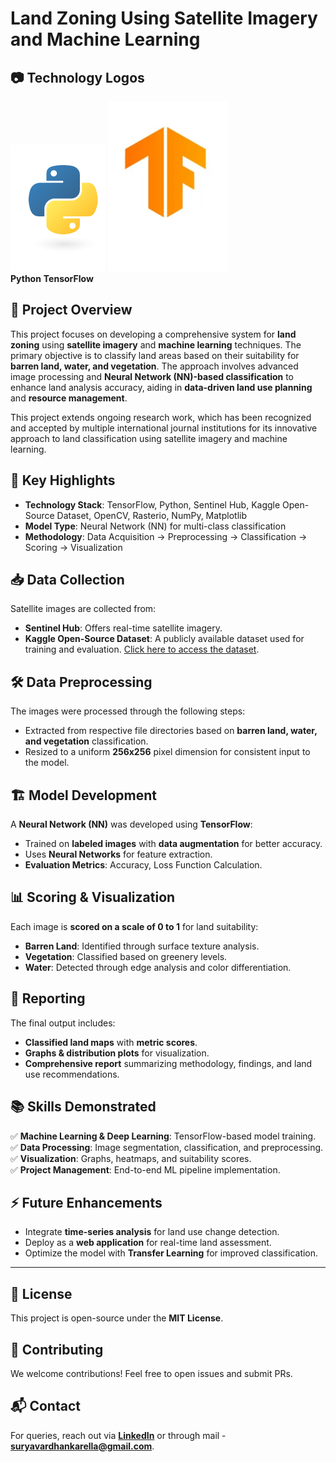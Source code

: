 # Land Zoning Using Satellite Imagery and Machine Learning

## 📷 Technology Logos
![Python](Images/python-logo.png)  ![TensorFlow](Images/tensorflow.png)  
 **Python**                        **TensorFlow**                    
 

## 📌 Project Overview
This project focuses on developing a comprehensive system for **land zoning** using **satellite imagery** and **machine learning** techniques. The primary objective is to classify land areas based on their suitability for **barren land, water, and vegetation**. The approach involves advanced image processing and **Neural Network (NN)-based classification** to enhance land analysis accuracy, aiding in **data-driven land use planning** and **resource management**.

This project extends ongoing research work, which has been recognized and accepted by multiple international journal institutions for its innovative approach to land classification using satellite imagery and machine learning.

## 🚀 Key Highlights
- **Technology Stack**: TensorFlow, Python, Sentinel Hub, Kaggle Open-Source Dataset, OpenCV, Rasterio, NumPy, Matplotlib
- **Model Type**: Neural Network (NN) for multi-class classification
- **Methodology**: Data Acquisition → Preprocessing → Classification → Scoring → Visualization

## 📥 Data Collection
Satellite images are collected from:
- **Sentinel Hub**: Offers real-time satellite imagery.
- **Kaggle Open-Source Dataset**: A publicly available dataset used for training and evaluation. [Click here to access the dataset](dataset_link_here).

## 🛠 Data Preprocessing
The images were processed through the following steps:
- Extracted from respective file directories based on **barren land, water, and vegetation** classification.
- Resized to a uniform **256x256** pixel dimension for consistent input to the model.

## 🏗 Model Development
A **Neural Network (NN)** was developed using **TensorFlow**:
- Trained on **labeled images** with **data augmentation** for better accuracy.
- Uses **Neural Networks** for feature extraction.
- **Evaluation Metrics**: Accuracy, Loss Function Calculation.

## 📊 Scoring & Visualization
Each image is **scored on a scale of 0 to 1** for land suitability:
- **Barren Land**: Identified through surface texture analysis.
- **Vegetation**: Classified based on greenery levels.
- **Water**: Detected through edge analysis and color differentiation.

## 📑 Reporting
The final output includes:
- **Classified land maps** with **metric scores**.
- **Graphs & distribution plots** for visualization.
- **Comprehensive report** summarizing methodology, findings, and land use recommendations.

## 📚 Skills Demonstrated
✅ **Machine Learning & Deep Learning**: TensorFlow-based model training.  
✅ **Data Processing**: Image segmentation, classification, and preprocessing.  
✅ **Visualization**: Graphs, heatmaps, and suitability scores.  
✅ **Project Management**: End-to-end ML pipeline implementation.

## ⚡ Future Enhancements
- Integrate **time-series analysis** for land use change detection.
- Deploy as a **web application** for real-time land assessment.
- Optimize the model with **Transfer Learning** for improved classification.

---

## 📜 License
This project is open-source under the **MIT License**.

## 🤝 Contributing
We welcome contributions! Feel free to open issues and submit PRs.

## 📬 Contact
For queries, reach out via **[LinkedIn](https://www.linkedin.com/in/suryavardhan8)** or through mail - **suryavardhankarella@gmail.com**.

